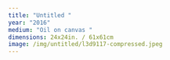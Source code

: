 ```yaml
---
title: "Untitled "
year: "2016"
medium: "Oil on canvas "
dimensions: 24x24in. / 61x61cm
image: /img/untitled/l3d9117-compressed.jpeg
---
```




